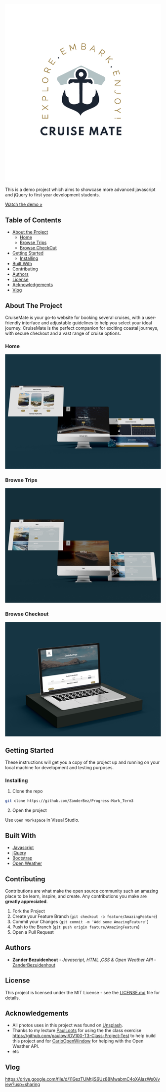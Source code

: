 ![CruisMateLogo](/assets/Cruise-Mate-Logo.png)

This is a demo project which aims to showcase more advanced javascript and jQuery to first year development students.

[Watch the demo »]()

## Table of Contents

* [About the Project](#about-the-project)
   * [Home](#home)
   * [Browse Trips](#browse-trips)
   * [Browse CheckOut](#browse-checkout)
* [Getting Started](#getting-started)
  * [Installing](#installing)
* [Built With](#built-with)
* [Contributing](#contributing)
* [Authors](#authors)
* [License](#license)
* [Acknowledgements](#acknowledgements)
* [Vlog](#vlog)

## About The Project

CruiseMate is your go-to website for booking several cruises, with a user-friendly interface and adjustable guidelines to help you select your ideal journey. CruiseMate is the perfect companion for exciting coastal journeys, with secure checkout and a vast range of cruise options.

### Home

![CruisMateLogo](/assets/HomePage.png)

### Browse Trips

![CruisMateLogo](/assets/TripsPage.png)

### Browse Checkout

![CruisMateLogo](/assets/CheckOutPage-3.png)

## Getting Started

These instructions will get you a copy of the project up and running on your local machine for development and testing purposes.

### Installing

1. Clone the repo
```sh
git clone https://github.com/ZanderBez/Progress-Mark_Term3
```
2. Open the project

Use `Open Workspace` in Visual Studio.

## Built With

* [Javascript](https://developer.mozilla.org/en-US/docs/Web/JavaScript)
* [jQuery](https://jquery.com/)
* [Bootstrap](https://getbootstrap.com/)
* [Open Weather](https://openweathermap.org/)

## Contributing

Contributions are what make the open source community such an amazing place to be learn, inspire, and create. Any contributions you make are **greatly appreciated**.

1. Fork the Project
2. Create your Feature Branch (`git checkout -b feature/AmazingFeature`)
3. Commit your Changes (`git commit -m 'Add some AmazingFeature'`)
4. Push to the Branch (`git push origin feature/AmazingFeature`)
5. Open a Pull Request

## Authors

* **Zander Bezuidenhout** - *Javascript, HTML ,CSS & Open Weather API* - [ZanderBezuidenhout](https://github.com/ZanderBez)



## License

This project is licensed under the MIT License - see the [LICENSE.md](LICENSE.md) file for details.

## Acknowledgements

* All photos uses in this project was found on [Unsplash](https://unsplash.com/).
* Thanks to my lecture [PaulLoots](https://github.com/PaulLoots) for using the the class exercise https://github.com/paulowi/DV100-T3-Class-Project-Test to help build this project and for [CarloOpenWindow](https://github.com/CarloOpenWindow) for helping with the Open Weather API.
* etc

## Vlog
https://drive.google.com/file/d/11GszTUMtjlS6Uz88MwabmC4oXAlazWs0/view?usp=sharing